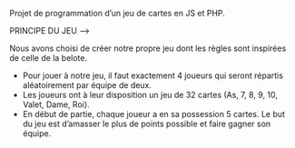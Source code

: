 Projet de programmation d’un jeu de cartes en JS et PHP.

PRINCIPE DU JEU -->

Nous avons choisi de créer notre propre jeu dont les règles sont inspirées de celle de la belote.
- Pour jouer à notre jeu, il faut exactement 4 joueurs qui seront répartis aléatoirement par équipe de deux.
- Les joueurs ont à leur disposition un jeu de 32 cartes (As, 7, 8, 9, 10, Valet, Dame, Roi).
- En début de partie, chaque joueur a en sa possession 5 cartes. Le but du jeu est d’amasser le plus de points possible et faire gagner son équipe.

